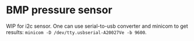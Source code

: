 # BMP pressure sensor

WIP for i2c sensor. One can use serial-to-usb converter and minicom to get results: `minicom -D /dev/tty.usbserial-A20027Ve -b 9600`.
